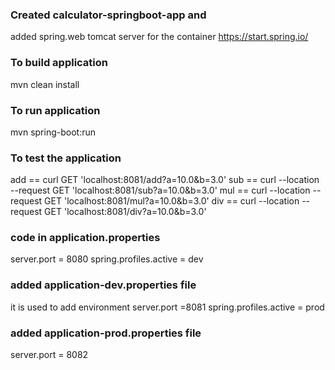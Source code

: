 ### Created calculator-springboot-app and
added spring.web tomcat server for the container
https://start.spring.io/

### To build application
mvn clean install

### To run application
mvn spring-boot:run

### To test the application
add == curl  GET 'localhost:8081/add?a=10.0&b=3.0'
sub == curl --location --request GET 'localhost:8081/sub?a=10.0&b=3.0'
mul == curl --location --request GET 'localhost:8081/mul?a=10.0&b=3.0'
div == curl --location --request GET 'localhost:8081/div?a=10.0&b=3.0'


### code in application.properties
server.port = 8080
spring.profiles.active = dev
### added application-dev.properties file
it is used to add environment 
server.port =8081
spring.profiles.active = prod
### added application-prod.properties file
server.port = 8082
